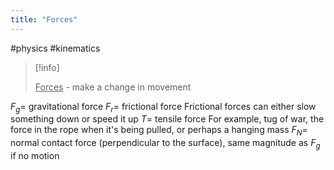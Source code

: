 ```yaml
---
title: "Forces"
---
```

#physics #kinematics

> [!info]
> 
> <u>Forces</u> - make a change in movement

$F_{g}=$ gravitational force
$F_{r}=$ frictional force
Frictional forces can either slow something down or speed it up
$T=$ tensile force
For example, tug of war, the force in the rope when it's being pulled, or perhaps a hanging mass
$F_{N}=$ normal contact force (perpendicular to the surface), same magnitude as $F_{g}$ if no motion

